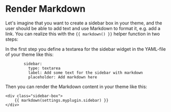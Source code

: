 # Render Markdown

Let's imagine that you want to create a sidebar box in your theme, and the user should be able to add text and use Markdown to format it, e.g. add a link. You can realize this with the `{{ markdown() }}` helper function in two steps:

In the first step you define a textarea for the sidebar widget in the YAML-file of your theme like this:

````
        sidebar:
          type: textarea
          label: Add some text for the sidebar with markdown
          placeholder: Add markdown here
````

Then you can render the Markdown content in your theme like this:

````
<div class="sidebar-box">
    {{ markdown(settings.myplugin.sidebar) }}
</div>
````

